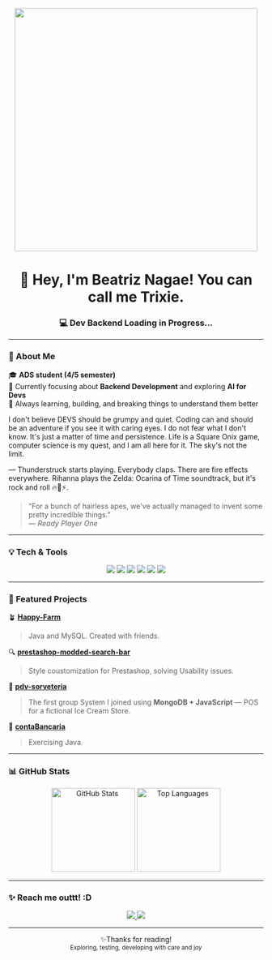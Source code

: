 <!-- Banner / GIF -->
<p align="center">
  <img src="https://media.giphy.com/media/qgQUggAC3Pfv687qPC/giphy.gif" width="480"/>
</p>

<h1 align="center">👋 Hey, I'm Beatriz Nagae! You can call me Trixie.</h1>

<h3 align="center">💻 Dev Backend Loading in Progress...</h3>

---

### 🚀 About Me

🎓 **ADS student (4/5 semester)**  
🧠 Currently focusing about **Backend Development** and exploring **AI for Devs**  
💭 Always learning, building, and breaking things to understand them better 

I don't believe DEVS should be grumpy and quiet. Coding can and should be an adventure if you see it with caring eyes. I do not fear what I don't know. It's just a matter of time and persistence. Life is a Square Onix game, computer science is my quest, and I am all here for it. The sky's not the limit.

— Thunderstruck starts playing. Everybody claps. There are fire effects everywhere. Rihanna plays the Zelda: Ocarina of Time soundtrack, but it's rock and roll 🔥🎸⚡.
  
> “For a bunch of hairless apes, we've actually managed to invent some pretty incredible things.”  
> — *Ready Player One*

---

### 💡 Tech & Tools

<p align="center">
  <img src="https://img.shields.io/badge/Java-%23ED8B00.svg?style=for-the-badge&logo=openjdk&logoColor=white"/>
  <img src="https://img.shields.io/badge/SpringBoot-%236DB33F.svg?style=for-the-badge&logo=springboot&logoColor=white"/>
  <img src="https://img.shields.io/badge/MongoDB-%2347A248.svg?style=for-the-badge&logo=mongodb&logoColor=white"/>
  <img src="https://img.shields.io/badge/Git-%23F05032.svg?style=for-the-badge&logo=git&logoColor=white"/>
  <img src="https://img.shields.io/badge/AI%20for%20Devs-%23000000.svg?style=for-the-badge&logo=openai&logoColor=white"/>
  <img src="https://img.shields.io/badge/Creative%20Thinking-%23FF69B4.svg?style=for-the-badge&logo=sparkfun&logoColor=white"/>
</p>

---

### 🧩 Featured Projects

🪴 **[Happy-Farm](https://github.com/beatriz-nagae/Happy-Farm)**  
> Java and MySQL. Created with friends.

🔍 **[prestashop-modded-search-bar](https://github.com/beatriz-nagae/prestashop-modded-search-bar)**  
> Style coustomization for Prestashop, solving Usability issues.

🍦 **[pdv-sorveteria](https://github.com/beatriz-nagae/pdv-sorveteria)**  
> The first group System I joined using **MongoDB + JavaScript** — POS for a fictional Ice Cream Store.

🏦 **[contaBancaria](https://github.com/beatriz-nagae/contaBancaria)**  
> Exercising Java.

---

### 📊 GitHub Stats

<p align="center">
  <img src="https://github-readme-stats.vercel.app/api?username=beatriz-nagae&show_icons=true&theme=tokyonight" alt="GitHub Stats" height="165"/>
  <img src="https://github-readme-stats.vercel.app/api/top-langs/?username=beatriz-nagae&layout=compact&theme=tokyonight" alt="Top Languages" height="165"/>
</p>

---

### ✨ Reach me outtt! :D

<p align="center">
  <a href="https://www.linkedin.com/in/beatriz-nagae-151b59241" target="_blank">
    <img src="https://img.shields.io/badge/LinkedIn-Beatriz%20Nagae-blue?style=for-the-badge&logo=linkedin"/>
  </a>
  <a href="mailto:beatrizlagonagae@gmail.com">
    <img src="https://img.shields.io/badge/Email-beatrizlagonagae%40gmail.com-red?style=for-the-badge&logo=gmail&logoColor=white"/>
  </a>
</p>

---

<p align="center">
  ✨Thanks for reading!
  <br>
  <sub> Exploring, testing, developing with care and joy</sub>
</p>
